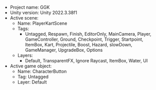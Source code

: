<!-- UNITY CODE ASSIST INSTRUCTIONS START -->
- Project name: GGK
- Unity version: Unity 2022.3.38f1
- Active scene:
  - Name: PlayerKartScene
  - Tags:
    - Untagged, Respawn, Finish, EditorOnly, MainCamera, Player, GameController, Ground, Checkpoint, Trigger, Startpoint, ItemBox, Kart, Projectile, Boost, Hazard, slowDown, GameManager, UpgradeBox, Options
  - Layers:
    - Default, TransparentFX, Ignore Raycast, ItemBox, Water, UI
- Active game object:
  - Name: CharacterButton
  - Tag: Untagged
  - Layer: Default
<!-- UNITY CODE ASSIST INSTRUCTIONS END -->